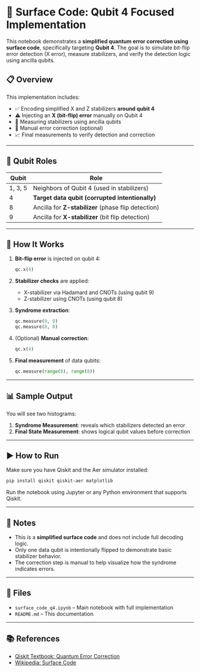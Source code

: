 # 🧪 Surface Code: Qubit 4 Focused Implementation

This notebook demonstrates a **simplified quantum error correction using surface code**, specifically targeting **Qubit 4**. The goal is to simulate bit-flip error detection (X error), measure stabilizers, and verify the detection logic using ancilla qubits.

## 📋 Overview

This implementation includes:

- ✅ Encoding simplified X and Z stabilizers **around qubit 4**
- ⚠️ Injecting an **X (bit-flip) error** manually on Qubit 4
- 🧠 Measuring stabilizers using ancilla qubits
- 🔧 Manual error correction (optional)
- 📈 Final measurements to verify detection and correction

---

## 🧱 Qubit Roles

| Qubit | Role                        |
|-------|-----------------------------|
| 1, 3, 5 | Neighbors of Qubit 4 (used in stabilizers) |
| 4     | **Target data qubit (corrupted intentionally)** |
| 8     | Ancilla for **Z-stabilizer** (phase flip detection) |
| 9     | Ancilla for **X-stabilizer** (bit flip detection) |

---

## 📌 How It Works

1. **Bit-flip error** is injected on qubit 4:
   ```python
   qc.x(4)
   ```

2. **Stabilizer checks** are applied:
   - X-stabilizer via Hadamard and CNOTs (using qubit 9)
   - Z-stabilizer using CNOTs (using qubit 8)

3. **Syndrome extraction**: 
   ```python
   qc.measure(9, 9)
   qc.measure(8, 8)
   ```

4. (Optional) **Manual correction**:
   ```python
   qc.x(4)
   ```

5. **Final measurement** of data qubits:
   ```python
   qc.measure(range(8), range(8))
   ```

---

## 📊 Sample Output

You will see two histograms:
1. **Syndrome Measurement**: reveals which stabilizers detected an error
2. **Final State Measurement**: shows logical qubit values before correction

---

## ▶️ How to Run

Make sure you have Qiskit and the Aer simulator installed:

```bash
pip install qiskit qiskit-aer matplotlib
```

Run the notebook using Jupyter or any Python environment that supports Qiskit.

---

## 🧠 Notes

- This is a **simplified surface code** and does not include full decoding logic.
- Only one data qubit is intentionally flipped to demonstrate basic stabilizer behavior.
- The correction step is manual to help visualize how the syndrome indicates errors.

---

## 📁 Files

- `surface_code_q4.ipynb` – Main notebook with full implementation
- `README.md` – This documentation

---

## 📚 References

- [Qiskit Textbook: Quantum Error Correction](https://qiskit.org/textbook/ch-error-correction/index.html)
- [Wikipedia: Surface Code](https://en.wikipedia.org/wiki/Surface_code)
